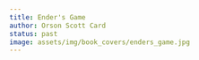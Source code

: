 ```yaml
---
title: Ender's Game
author: Orson Scott Card
status: past
image: assets/img/book_covers/enders_game.jpg
---
```

